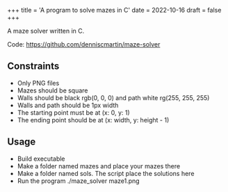 +++
title = 'A program to solve mazes in C'
date = 2022-10-16
draft = false
+++

A maze solver written in C.

Code: <https://github.com/denniscmartin/maze-solver>

## Constraints

- Only PNG files
- Mazes should be square
- Walls should be black rgb(0, 0, 0) and path white rg(255, 255, 255)
- Walls and path should be 1px width
- The starting point must be at (x: 0, y: 1)
- The ending point should be at (x: width, y: height - 1)

## Usage

- Build executable
- Make a folder named mazes and place your mazes there
- Make a folder named sols. The script place the solutions here
- Run the program ./maze_solver maze1.png
